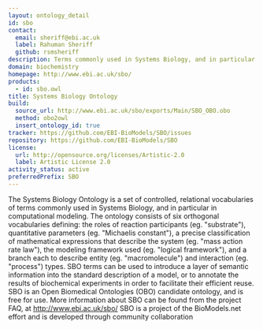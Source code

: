```yaml
---
layout: ontology_detail
id: sbo
contact:
  email: sheriff@ebi.ac.uk
  label: Rahuman Sheriff
  github: rsmsheriff
description: Terms commonly used in Systems Biology, and in particular in computational modeling.
domain: biochemistry
homepage: http://www.ebi.ac.uk/sbo/
products:
  - id: sbo.owl
title: Systems Biology Ontology
build:
  source_url: http://www.ebi.ac.uk/sbo/exports/Main/SBO_OBO.obo
  method: obo2owl
  insert_ontology_id: true
tracker: https://github.com/EBI-BioModels/SBO/issues
repository: https://github.com/EBI-BioModels/SBO
license:
  url: http://opensource.org/licenses/Artistic-2.0
  label: Artistic License 2.0
activity_status: active
preferredPrefix: SBO
---
```


The Systems Biology Ontology is a set of controlled, relational vocabularies of terms commonly used in Systems Biology, and in particular in computational modeling. The ontology consists of six orthogonal vocabularies defining: the roles of reaction participants (eg. "substrate"), quantitative parameters (eg. "Michaelis constant"), a precise classification of mathematical expressions that describe the system (eg. "mass action rate law"), the modeling framework used (eg. "logical framework"), and a branch each to describe entity (eg. "macromolecule") and interaction (eg. "process") types. SBO terms can be used to introduce a layer of semantic information into the standard description of a model, or to annotate the results of biochemical experiments in order to facilitate their efficient reuse. SBO is an Open Biomedical Ontologies (OBO) candidate ontology, and is free for use. More information about SBO can be found from the project FAQ, at http://www.ebi.ac.uk/sbo/ SBO is a project of the BioModels.net effort and is developed through community collaboration
